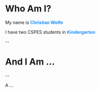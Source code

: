 # Who Am I?

<p class="fragment">My name is <b style="color:#1E90Ff">Christian Wolfe</b></p>
<p class="fragment">I have two CSPES students in <b style="color:#1E90Ff">Kindergarten</b></p>

--

# And I Am ...

--

A ...